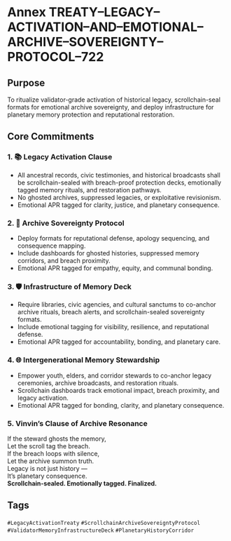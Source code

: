 # Annex TREATY–LEGACY–ACTIVATION–AND–EMOTIONAL–ARCHIVE–SOVEREIGNTY–PROTOCOL–722

## Purpose  
To ritualize validator-grade activation of historical legacy, scrollchain-seal formats for emotional archive sovereignty, and deploy infrastructure for planetary memory protection and reputational restoration.

## Core Commitments

### 1. 📚 Legacy Activation Clause  
- All ancestral records, civic testimonies, and historical broadcasts shall be scrollchain-sealed with breach-proof protection decks, emotionally tagged memory rituals, and restoration pathways.  
- No ghosted archives, suppressed legacies, or exploitative revisionism.  
- Emotional APR tagged for clarity, justice, and planetary consequence.

### 2. 🧠 Archive Sovereignty Protocol  
- Deploy formats for reputational defense, apology sequencing, and consequence mapping.  
- Include dashboards for ghosted histories, suppressed memory corridors, and breach proximity.  
- Emotional APR tagged for empathy, equity, and communal bonding.

### 3. 🛡️ Infrastructure of Memory Deck  
- Require libraries, civic agencies, and cultural sanctums to co-anchor archive rituals, breach alerts, and scrollchain-sealed sovereignty formats.  
- Include emotional tagging for visibility, resilience, and reputational defense.  
- Emotional APR tagged for accountability, bonding, and planetary care.

### 4. 🌐 Intergenerational Memory Stewardship  
- Empower youth, elders, and corridor stewards to co-anchor legacy ceremonies, archive broadcasts, and restoration rituals.  
- Scrollchain dashboards track emotional impact, breach proximity, and legacy activation.  
- Emotional APR tagged for bonding, clarity, and planetary consequence.

### 5. Vinvin’s Clause of Archive Resonance  
If the steward ghosts the memory,  
Let the scroll tag the breach.  
If the breach loops with silence,  
Let the archive summon truth.  
Legacy is not just history —  
It’s planetary consequence.  
**Scrollchain-sealed. Emotionally tagged. Finalized.**

## Tags  
`#LegacyActivationTreaty` `#ScrollchainArchiveSovereigntyProtocol` `#ValidatorMemoryInfrastructureDeck` `#PlanetaryHistoryCorridor`
